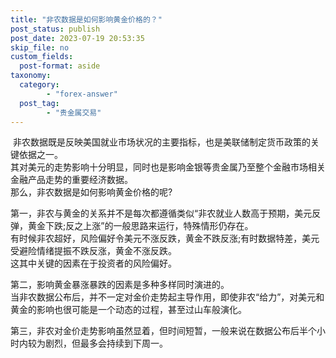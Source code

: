 ```yaml
---
title: "非农数据是如何影响黄金价格的？"
post_status: publish
post_date: 2023-07-19 20:53:35
skip_file: no
custom_fields: 
  post-format: aside
taxonomy:
  category:
        - "forex-answer"
  post_tag:
        - "贵金属交易"
---
```


 非农数据既是反映美国就业市场状况的主要指标，也是美联储制定货币政策的关键依据之一。  
其对美元的走势影响十分明显，同时也是影响金银等贵金属乃至整个金融市场相关金融产品走势的重要经济数据。  
那么，非农数据是如何影响黄金价格的呢?

第一，非农与黄金的关系并不是每次都遵循类似“非农就业人数高于预期，美元反弹，黄金下跌;反之上涨”的一般思路来运行，特殊情形仍存在。  
有时候非农超好，风险偏好令美元不涨反跌，黄金不跌反涨;有时数据特差，美元受避险情绪提振不跌反涨，黄金不涨反跌。  
这其中关键的因素在于投资者的风险偏好。

第二，影响黄金暴涨暴跌的因素是多种多样同时演进的。  
当非农数据公布后，并不一定对金价走势起主导作用，即使非农“给力”，对美元和黄金的影响也很可能是一个动态的过程，甚至过山车般演化。

第三，非农对金价走势影响虽然显着，但时间短暂，一般来说在数据公布后半个小时内较为剧烈，但最多会持续到下周一。
